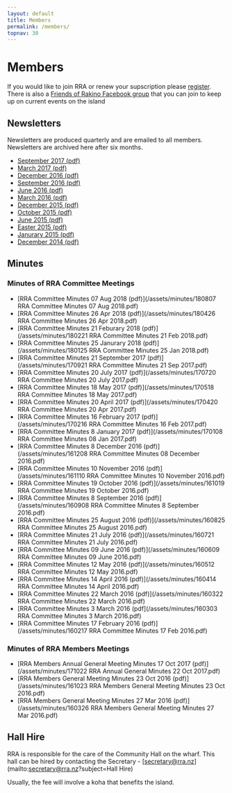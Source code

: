 ```yaml
---
layout: default
title: Members
permalink: /members/
topnav: 30
---
```



# Members

If you would like to join RRA or renew your supscription please [register](/register/). There is also a [Friends of Rakino Facebook group](https://www.facebook.com/groups/1523537804574823/) that you can join to keep up on current events on the island


## Newsletters

Newsletters are produced quarterly and are emailed to all members. Newsletters are archived here after six months.

- [September 2017 (pdf)](/assets/newsletters/RRA_Newsletter_2017_09.pdf)
- [March 2017 (pdf)](/assets/newsletters/RRA_Newsletter_2017_03.pdf)
- [December 2016 (pdf)](/assets/newsletters/RRA_Newsletter_2016_12.pdf)
- [September 2016 (pdf)](/assets/newsletters/RRA_Newsletter_2016_09.pdf)
- [June 2016 (pdf)](/assets/newsletters/RRA_Newsletter_2016_06.pdf)
- [March 2016 (pdf)](/assets/newsletters/RRA_Newsletter_2016_03.pdf)
- [December 2015 (pdf)](/assets/newsletters/RRA_Newsletter_2015_12.pdf)
- [October 2015 (pdf)](/assets/newsletters/RRA_Newsletter_2015_10.pdf)
- [June 2015 (pdf)](/assets/newsletters/RRA_Newsletter_2015_06.pdf)
- [Easter 2015 (pdf)](/assets/newsletters/RRA_Newsletter_2015_03.pdf)
- [Janurary 2015 (pdf)](/assets/newsletters/RRA_Newsletter_2015_01.pdf)
- [December 2014 (pdf)](/assets/newsletters/RRA_Newsletter_2014_12.pdf)

## Minutes

### Minutes of RRA Committee Meetings
- [RRA Committee Minutes 07 Aug 2018 (pdf)](/assets/minutes/180807 RRA Committee Minutes 07 Aug 2018.pdf)
- [RRA Committee Minutes 26 Apr 2018 (pdf)](/assets/minutes/180426 RRA Committee Minutes 26 Apr 2018.pdf)
- [RRA Committee Minutes 21 Feburary 2018 (pdf)](/assets/minutes/180221 RRA Committee Minutes 21 Feb 2018.pdf)
- [RRA Committee Minutes 25 Janurary 2018 (pdf)](/assets/minutes/180125 RRA Committee Minutes 25 Jan 2018.pdf)
- [RRA Committee Minutes 21 September 2017 (pdf)](/assets/minutes/170921 RRA Committee Minutes 21 Sep 2017.pdf)
- [RRA Committee Minutes 20 July 2017 (pdf)](/assets/minutes/170720 RRA Committee Minutes 20 July 2017.pdf)
- [RRA Committee Minutes 18 May 2017 (pdf)](/assets/minutes/170518 RRA Committee Minutes 18 May 2017.pdf)
- [RRA Committee Minutes 20 April 2017 (pdf)](/assets/minutes/170420 RRA Committee Minutes 20 Apr 2017.pdf)
- [RRA Committee Minutes 16 February 2017 (pdf)](/assets/minutes/170216 RRA Committee Minutes 16 Feb 2017.pdf)
- [RRA Committee Minutes 8 January 2017 (pdf)](/assets/minutes/170108 RRA Committee Minutes 08 Jan 2017.pdf)
- [RRA Committee Minutes 8 December 2016 (pdf)](/assets/minutes/161208 RRA Committee Minutes 08 December 2016.pdf)
- [RRA Committee Minutes 10 November 2016 (pdf)](/assets/minutes/161110 RRA Committee Minutes 10 November 2016.pdf)
- [RRA Committee Minutes 19 October 2016 (pdf)](/assets/minutes/161019 RRA Committee Minutes 19 October 2016.pdf)
- [RRA Committee Minutes 8 September 2016 (pdf)](/assets/minutes/160908 RRA Committee Minutes 8 September 2016.pdf)
- [RRA Committee Minutes 25 August 2016 (pdf)](/assets/minutes/160825 RRA Committee Minutes 25 August 2016.pdf)
- [RRA Committee Minutes 21 July 2016 (pdf)](/assets/minutes/160721 RRA Committee Minutes 21 July 2016.pdf)
- [RRA Committee Minutes 09 June 2016 (pdf)](/assets/minutes/160609 RRA Committee Minutes 09 June 2016.pdf)
- [RRA Committee Minutes 12 May 2016 (pdf)](/assets/minutes/160512 RRA Committee Minutes 12 May 2016.pdf)
- [RRA Committee Minutes 14 April 2016 (pdf)](/assets/minutes/160414 RRA Committee Minutes 14 April 2016.pdf)
- [RRA Committee Minutes 22 March 2016 (pdf)](/assets/minutes/160322 RRA Committee Minutes 22 March 2016.pdf)
- [RRA Committee Minutes 3 March 2016 (pdf](/assets/minutes/160303 RRA Committee Minutes 3 March 2016.pdf)
- [RRA Committee Minutes 17 February 2016 (pdf)](/assets/minutes/160217 RRA Committee Minutes 17 Feb 2016.pdf)

### Minutes of RRA Members Meetings
- [RRA Members Annual General Meeting Minutes 17 Oct 2017 (pdf)](/assets/minutes/171022 RRA Annual General Minutes 22 Oct 2017.pdf)
- [RRA Members General Meeting Minutes 23 Oct 2016 (pdf)](/assets/minutes/161023 RRA Members General Meeting Minutes 23 Oct 2016.pdf)
- [RRA Members General Meeting Minutes 27 Mar 2016 (pdf)](/assets/minutes/160326 RRA Members General Meeting Minutes 27 Mar 2016.pdf)


## Hall Hire

RRA is responsible for the care of the Community Hall on the wharf. This hall can be hired by contacting the Secretary - [secretary@rra.nz](mailto:secretary@rra.nz?subject=Hall Hire)

Usually, the fee will involve a koha that benefits the island.
